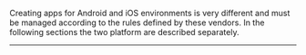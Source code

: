 Creating apps for Android and iOS environments is very different and must be managed according to the rules defined by these vendors.
In the following sections the two platform are described separately.


                

---


